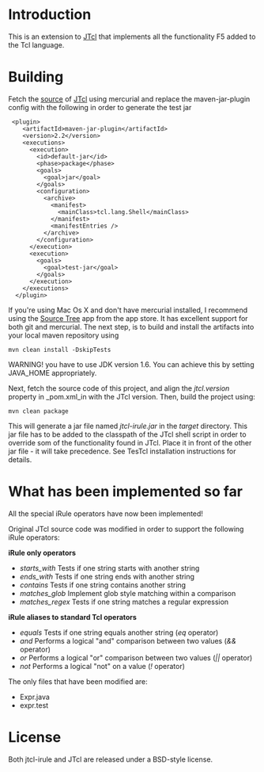 # Introduction

This is an extension to [JTcl](http://jtcl.kenai.com/) that implements all the functionality F5 added to the Tcl language.

# Building

Fetch the [source](https://hg.kenai.com/hg/jtcl~jtcl-main) of [JTcl](http://jtcl.kenai.com/) using mercurial and replace the maven-jar-plugin config with the following in order to generate the test jar 

     <plugin>
        <artifactId>maven-jar-plugin</artifactId>
        <version>2.2</version>
        <executions>
          <execution>
            <id>default-jar</id>
            <phase>package</phase>
            <goals>
              <goal>jar</goal>
            </goals>
            <configuration>
              <archive>
                <manifest>
                  <mainClass>tcl.lang.Shell</mainClass>
                </manifest>
                <manifestEntries />
              </archive>
            </configuration>
          </execution>
          <execution>
            <goals>
              <goal>test-jar</goal>
            </goals>
          </execution>
        </executions>
      </plugin>

If you're using Mac Os X and don't have mercurial installed, I recommend using the [Source Tree](http://www.sourcetreeapp.com/) app from the app store.
It has excellent support for both git and mercurial.
The next step, is to build and install the artifacts into your local maven repository using

    mvn clean install -DskipTests

WARNING! you have to use JDK version 1.6. You can achieve this by setting JAVA_HOME appropriately.
    
Next, fetch the source code of this project, and align the _jtcl.version_ property in _pom.xml_in with the JTcl version. Then, build the project using:

    mvn clean package

This will generate a jar file named *jtcl-irule.jar* in the _target_ directory.
This jar file has to be added to the classpath of the JTcl shell script in order to override som of the functionality found in JTcl.
Place it in front of the other jar file - it will take precedence. See TesTcl installation instructions for details.

# What has been implemented so far

All the special iRule operators have now been implemented!

Original JTcl source code was modified in order to support the following iRule operators:

__iRule only operators__

- *starts_with* Tests if one string starts with another string
- *ends_with* Tests if one string ends with another string
- *contains* Tests if one string contains another string
- *matches_glob* Implement glob style matching within a comparison
- *matches_regex* Tests if one string matches a regular expression

__iRule aliases to standard Tcl operators__

- *equals* Tests if one string equals another string (*eq* operator)
- *and* Performs a logical "and" comparison between two values (*&&* operator)
- *or* Performs a logical "or" comparison between two values (*||* operator)
- *not* Performs a logical "not" on a value (*!* operator)

The only files that have been modified are:

- Expr.java
- expr.test


# License
Both jtcl-irule and JTcl are released under a BSD-style license. 